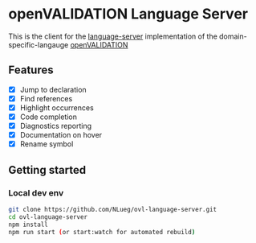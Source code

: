 # openVALIDATION Language Server

This is the client for the [language-server](https://microsoft.github.io/language-server-protocol/) implementation of the domain-specific-langauge [openVALIDATION](https://github.com/openvalidation/openvalidation)

## Features

- [x] Jump to declaration
- [x] Find references
- [x] Highlight occurrences
- [x] Code completion
- [x] Diagnostics reporting
- [x] Documentation on hover
- [x] Rename symbol

## Getting started

### Local dev env

```bash
git clone https://github.com/NLueg/ovl-language-server.git
cd ovl-language-server
npm install
npm run start (or start:watch for automated rebuild)
```
